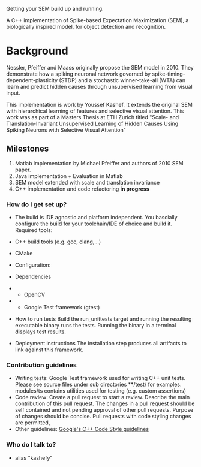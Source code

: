 Getting your SEM build up and running.

A C++ implementation of Spike-based Expectation Maximization (SEM), a biologically inspired model, for object detection and recognition.

# Background #

Nessler, Pfeiffer and Maass originally propose the SEM model in 2010. They demonstrate how a spiking neuronal network governed by spike-timing-dependent-plasticity (STDP) and a stochastic winner-take-all (WTA) can learn and predict hidden causes through unsupervised learning from visual input.

This implementation is work by Youssef Kashef. It extends the original SEM with hierarchical learning of features and selective visual attention. This work was as part of a Masters Thesis at ETH Zurich titled "Scale- and Translation-Invariant Unsupervised Learning of Hidden Causes Using Spiking Neurons with Selective Visual Attention"

## Milestones ##

1. Matlab implementation by Michael Pfeiffer and authors of 2010 SEM paper.
2. Java implementation + Evaluation in Matlab
3. SEM model extended with scale and translation invariance
4. C++ implementation and code refactoring **in progress**

### How do I get set up? ###

* The build is IDE agnostic and platform independent. You bascially configure the build for your toolchain/IDE of choice and build it.
Required tools:
* C++ build tools (e.g. gcc, clang,...)
* CMake
* Configuration:

* Dependencies
* * OpenCV
* * Google Test framework (gtest)

* How to run tests
Build the run_unittests target and running the resulting executable binary runs the tests. Running the binary in a terminal displays test results.

* Deployment instructions
The installation step produces all artifacts to link against this framework.

### Contribution guidelines ###

* Writing tests: Google Test framework used for writing C++ unit tests. Please see source files under sub directories **/test/ for examples. modules/ts contains utilities used for testing (e.g. custom assertions)
* Code review: Create a pull request to start a review. Describe the main contribution of this pull request. The changes in a pull request should be self contained and not pending approval of other pull requests. Purpose of changes should be concise. Pull requests with code styling changes are permitted, 
* Other guidelines: [Google's C++ Code Style guidelines](http://google-styleguide.googlecode.com/svn/trunk/cppguide.html)

### Who do I talk to? ###

* alias "kashefy"